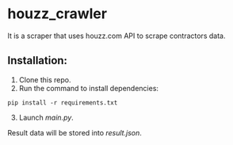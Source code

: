 # houzz_crawler

It is a scraper that uses houzz.com API to scrape contractors data.

## Installation:

1) Clone this repo.
2) Run the command to install dependencies:
```
pip install -r requirements.txt
```
3) Launch *main.py*.

Result data will be stored into *result.json*.
